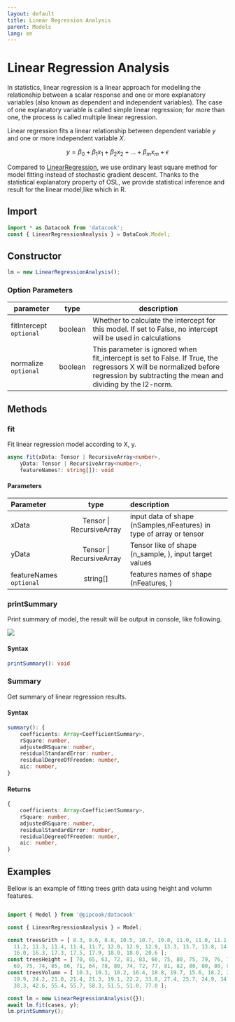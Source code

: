 ```yaml
---
layout: default
title: Linear Regression Analysis
parent: Models
lang: en
---
```


# Linear Regression Analysis

In statistics, linear regression is a linear approach for modelling the relationship between a scalar response and one or more explanatory variables (also known as dependent and independent variables). The case of one explanatory variable is called simple linear regression; for more than one, the process is called multiple linear regression. 

Linear regression fits a linear relationship between dependent variable $y$ and one or more independent variable $X$.

$$
y = \beta_0 + \beta_1 x_1 + \beta_2 x_2 +... + \beta_m x_m +\epsilon
$$

Compared to [LinearRegression](./linear-regression), we use ordinary least square method for model fitting instead of stochastic gradient descent. Thanks to the statistical explanatory property of OSL, we provide statistical inference and result for the linear model,like which in R.

## Import

```javascript
import * as Datacook from 'datacook';
const { LinearRegressionAnalysis } = DataCook.Model;
```

## Constructor

```typescript
lm = new LinearRegressionAnalysis();
```

### Option Parameters

| parameter | type | description |
| --------- | ---- | ----------- |
|   fitIntercept `optional`   |  boolean  |     Whether to calculate the intercept for this model. If set to False, no intercept will be used in calculations        |
| normalize  `optional`| boolean | This parameter is ignored when fit_intercept is set to False. If True, the regressors X will be normalized before regression by subtracting the mean and dividing by the l2-norm. |

## Methods

### fit

Fit linear regression model according to X, y.

```typescript
async fit(xData: Tensor | RecursiveArray<number>,
    yData: Tensor | RecursiveArray<number>,
    featureNames?: string[]): void
```

#### Parameters

| Parameter |        type        | description                                                         |
| :-------- | :-----------------: | :------------------------------------------------------------------ |
| xData     | Tensor \| RecursiveArray<number> | input data of shape (nSamples,nFeatures) in type of array or tensor |
| yData     | Tensor \| RecursiveArray<number> | Tensor like of shape (n_sample, ), input target values |
| featureNames `optional` | string[] | features names of shape (nFeatures, ) |


### printSummary

Print summary of model, the result will be output in console, like following.

<img src="https://img.alicdn.com/imgextra/i2/O1CN01k2Gb4928rdiVWa2sS_!!6000000007986-2-tps-1732-316.png"/>

#### Syntax

```typescript
printSummary(): void 
```

### Summary

Get summary of linear regression results.

#### Syntax

```typescript
summary(): {
    coefficients: Array<CoefficientSummary>,
    rSquare: number,
    adjustedRSquare: number,
    residualStandardError: number,
    residualDegreeOfFreedom: number,
    aic: number,
}
```

#### Returns

```typescript
{
    coefficients: Array<CoefficientSummary>,
    rSquare: number,
    adjustedRSquare: number,
    residualStandardError: number,
    residualDegreeOfFreedom: number,
    aic: number,
}
```

## Examples

Bellow is an example of fitting trees grith data using height and volumn features.

```typescript

import { Model } from '@pipcook/datacook'

const { LinearRegressionAnalysis } = Model;

const treesGrith = [ 8.3, 8.6, 8.8, 10.5, 10.7, 10.8, 11.0, 11.0, 11.1,
  11.2, 11.3, 11.4, 11.4, 11.7, 12.0, 12.9, 12.9, 13.3, 13.7, 13.8, 14.0, 14.2, 14.5,
  16.0, 16.3, 17.3, 17.5, 17.9, 18.0, 18.0, 20.6 ];
const treesHeight = [ 70, 65, 63, 72, 81, 83, 66, 75, 80, 75, 79, 76, 76,
  69, 75, 74, 85, 86, 71, 64, 78, 80, 74, 72, 77, 81, 82, 80, 80, 80, 87 ];
const treesVolumn = [ 10.3, 10.3, 10.2, 16.4, 18.8, 19.7, 15.6, 18.2, 22.6,
  19.9, 24.2, 21.0, 21.4, 21.3, 19.1, 22.2, 33.8, 27.4, 25.7, 24.9, 34.5, 31.7, 36.3,
  38.3, 42.6, 55.4, 55.7, 58.3, 51.5, 51.0, 77.0 ];

const lm = new LinearRegressionAnalysis({});
await lm.fit(cases, y);
lm.printSummary();
```